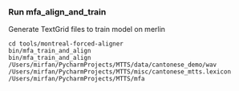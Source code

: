 ### Run mfa_align_and_train
Generate TextGrid files to train model on merlin
```shell
cd tools/montreal-forced-aligner
bin/mfa_train_and_align 
bin/mfa_train_and_align /Users/mirfan/PycharmProjects/MTTS/data/cantonese_demo/wav /Users/mirfan/PycharmProjects/MTTS/misc/cantonese_mtts.lexicon  /Users/mirfan/PycharmProjects/MTTS/mfa
```